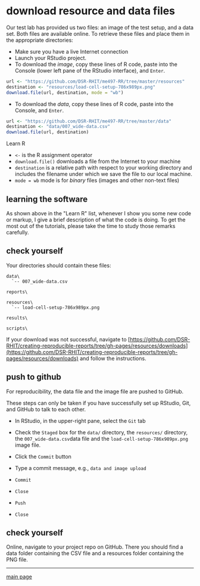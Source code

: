 
# download resource and data files

Our test lab has provided us two files: an image of the test setup, and a data set. Both files are available online. To retrieve these files and place them in the appropriate directories: 

- Make sure you have a live Internet connection 
- Launch your RStudio project. 
- To download the *image*, copy these lines of R code, paste into the Console (lower left pane of the RStudio interface), and `Enter`. 


```r
url <- "https://github.com/DSR-RHIT/me497-RR/tree/master/resources"
destination <- "resources/load-cell-setup-786x989px.png"
download.file(url, destination, mode = "wb")
```

- To download the *data*, copy these lines of R code, paste into the Console, and `Enter`. 


```r
url <- "https://github.com/DSR-RHIT/me497-RR/tree/master/data"
destination <- "data/007_wide-data.csv"
download.file(url, destination)
```

Learn R

- `<-` is the R assignment operator
- `download.file()` downloads a file from the Internet to your machine
- `destination` is a relative path with respect to your working directory and includes the filename under which we save the file to our local machine.
- `mode = wb` mode is for *binary* files (images and other non-text files)

## learning the software

As shown above in the "Learn R" list, whenever I show you some new code or markup, I give a brief description of what the code is doing. To get the most out of the tutorials, please take the time to study those remarks carefully. 



## check yourself

Your directories should contain these files:

    data\
      `-- 007_wide-data.csv

    reports\
    
    resources\
      `-- load-cell-setup-786x989px.png 
      
    results\
      
    scripts\

If your download was not successful, navigate to [https://github.com/DSR-RHIT/creating-reproducible-reports/tree/gh-pages/resources/downloads](https://github.com/DSR-RHIT/creating-reproducible-reports/tree/gh-pages/resources/downloads) and follow the instructions. 

## push to github

For reproducibility, the data file and the image file  are pushed to GitHub. 

These steps can only be taken if you have successfully set up RStudio, Git, and GitHub to talk to each other.  

- In RStudio, in the upper-right pane, select the `Git` tab 
- Check the `Staged` box for the `data/` directory, the `resources/` directory, the `007_wide-data.csv`data file and the `load-cell-setup-786x989px.png` image file. 

- Click the `Commit` button 
- Type a commit message, e.g., `data and image upload`
- `Commit`   
- `Close`  
- `Push`   
- `Close`  

## check yourself

Online, navigate to your project repo on GitHub. There you should find a data folder containing the CSV file and a resources folder containing the PNG file. 






---

[main page](../README.md)




